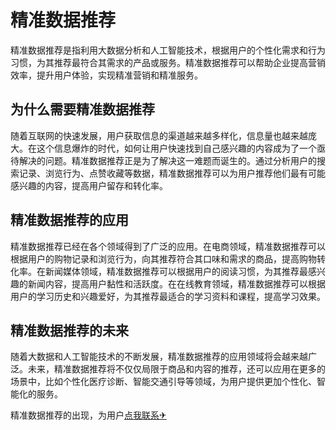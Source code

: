 # 精准数据推荐

精准数据推荐是指利用大数据分析和人工智能技术，根据用户的个性化需求和行为习惯，为其推荐最符合其需求的产品或服务。精准数据推荐可以帮助企业提高营销效率，提升用户体验，实现精准营销和精准服务。

## 为什么需要精准数据推荐

随着互联网的快速发展，用户获取信息的渠道越来越多样化，信息量也越来越庞大。在这个信息爆炸的时代，如何让用户快速找到自己感兴趣的内容成为了一个亟待解决的问题。精准数据推荐正是为了解决这一难题而诞生的。通过分析用户的搜索记录、浏览行为、点赞收藏等数据，精准数据推荐可以为用户推荐他们最有可能感兴趣的内容，提高用户留存和转化率。

## 精准数据推荐的应用

精准数据推荐已经在各个领域得到了广泛的应用。在电商领域，精准数据推荐可以根据用户的购物记录和浏览行为，向其推荐符合其口味和需求的商品，提高购物转化率。在新闻媒体领域，精准数据推荐可以根据用户的阅读习惯，为其推荐最感兴趣的新闻内容，提高用户黏性和活跃度。在在线教育领域，精准数据推荐可以根据用户的学习历史和兴趣爱好，为其推荐最适合的学习资料和课程，提高学习效果。

## 精准数据推荐的未来

随着大数据和人工智能技术的不断发展，精准数据推荐的应用领域将会越来越广泛。未来，精准数据推荐将不仅仅局限于商品和内容的推荐，还可以应用在更多的场景中，比如个性化医疗诊断、智能交通引导等领域，为用户提供更加个性化、智能化的服务。

精准数据推荐的出现，为用户[点我联系✈](https://u.G208.com)